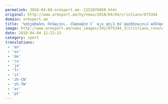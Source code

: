 ```yaml
---
permalink: 2018-04-04-armsport.am--1251076850.html
original: http://www.armsport.am/hy/news/2018/04/04/cristiano/875344
domain: armsport.am
title: 'Կրիշտիանու Ռոնալդու. Հնարավոր է` այս գոլն իմ կարիերայում ամենագեղեցիկն էր - Սպորտային լուրեր'
image: http://www.armsport.am/news_images/292/875344_3/cristiano_ronaldo_juventus_vs_real_madrid_6pnnrbosggx.jpg
date: 2018-04-04 12:22:13
category: sport
translations: 
 - 'en'
 - 'es'
 - 'de'
 - 'ru'
 - 'ja'
 - 'fr'
 - 'it'
 - 'zh-CN'
 - 'zh-TW'
 - 'ar'
 - 'pt'
---
```


